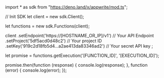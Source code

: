 import * as sdk from "https://deno.land/x/appwrite/mod.ts";

// Init SDK
let client = new sdk.Client();

let functions = new sdk.Functions(client);

client
    .setEndpoint('https://[HOSTNAME_OR_IP]/v1') // Your API Endpoint
    .setProject('5df5acd0d48c2') // Your project ID
    .setKey('919c2d18fb5d4...a2ae413da83346ad2') // Your secret API key
;


let promise = functions.getExecution('[FUNCTION_ID]', '[EXECUTION_ID]');

promise.then(function (response) {
    console.log(response);
}, function (error) {
    console.log(error);
});